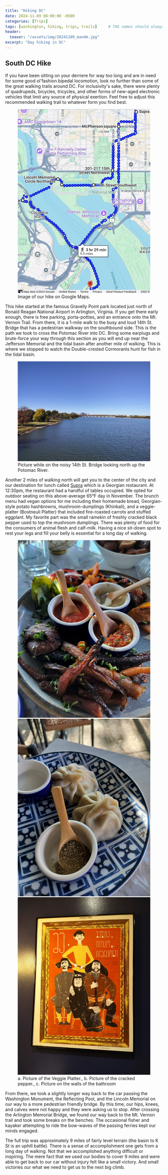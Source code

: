 ```yaml
---
title: "Hiking DC"
date: 2024-11-09 08:00:00 -0500
categories: [Trips]
tags: [washington, hiking, trips, trails]     # TAG names should always be lowercase
header:
  teaser: "/assets/img/20241109_mandm.jpg"
excerpt: "Day hiking in DC"
---
```


## South DC Hike

If you have been sitting on your derriere for way too long and are in need for some good ol'fashion bipedal locomotion, look no further than some of the great walking trails around DC. For inclusivity's sake, there were plenty of quadrupeds, bicycles, tricycles, and other forms of new-aged electronic vehicles that limit any source of physical exertion. Feel free to adjust this recommended walking trail to whatever form you find best. 

<figure>
	<a href="/assets/img/20241109_dctripmap.jpg"><img src="/assets/img/20241109_dctripmap.jpg"></a>
	<figcaption>Image of our hike on Google Maps.</figcaption>
</figure>

This hike started at the famous Gravelly Point park located just north of Ronald Reagan National Airport in Arlington, Virginia. If you get there early enough, there is free parking, porta-potties, and an entrance onto the Mt. Vernon Trail. From there, it is a 1-mile walk to the busy and loud 14th St. Bridge that has a pedestrian walkway on the southbound side. This is the path we took to cross the Potomac River into DC. Bring some earplugs and brute-force your way through this section as you will end up near the Jefferson Memorial and the tidal basin after another mile of walking. This is where we stopped to watch the Double-crested Cormorants hunt for fish in the tidal basin.

<figure>
	<a href="/assets/img/20241109_potomac.jpg"><img src="/assets/img/20241109_potomac.jpg"></a>
	<figcaption>Picture while on the noisy 14th St. Bridge looking north up the Potomac River.</figcaption>
</figure>

Another 2 miles of walking north will get you to the center of the city and our destination for lunch called <a href="https://supradc.com/" target="_blank">Supra</a> which is a Georgian restaurant. At 12:30pm, the restaurant had a handful of tables occupied. We opted for outdoor seating on this above-average 65°F day in November. The brunch menu had vegan options for me including their homemade bread, Georgian-style potato hashbrowns, mushroom-dumplings (Khinkali), and a veggie-platter (Bostneuli Platter) that included fire-roasted carrots and stuffed eggplant. My favorite part was the small ramekin of freshly cracked black pepper used to top the mushroom dumplings. There was plenty of food for the consumers of animal flesh and calf-milk. Having a nice sit-down spot to rest your legs and fill your belly is essential for a long day of walking.

<figure class="third">
    <a href="/assets/img/20241109_veggies.jpg"><img src="/assets/img/20241109_veggies.jpg"></a>
    <a href="/assets/img/20241109_pepper.jpg"><img src="/assets/img/20241109_pepper.jpg"></a>
	<a href="/assets/img/20241109_art.jpg"><img src="/assets/img/20241109_art.jpg"></a>
    <figcaption>a. Picture of the Veggie Platter., b. Picture of the cracked pepper., c. Picture on the walls of the bathroom</figcaption>
</figure>

From there, we took a slightly longer way back to the car passing the Washington Monument, the Reflecting Pool, and the Lincoln Memorial on our way to a more pedestrian friendly bridge. By this time, our hips, knees, and calves were not happy and they were asking us to stop. After crossing the Arlington Memorial Bridge, we found our way back to the Mt. Vernon trail and took some breaks on the benches. The occasional fisher and kayaker attempting to ride the bow-waves of the passing ferries kept our minds engaged. 

The full trip was approximately 9 miles of fairly level terrain (the basin to K St is an uphill battle). There is a sense of accomplishment one gets from a long day of walking. Not that we accomplished anything difficult or inspiring. The mere fact that we used our bodies to cover 9 miles and were able to get back to our car without injury felt like a small victory. And small victories our what we need to get us to the next big climb.